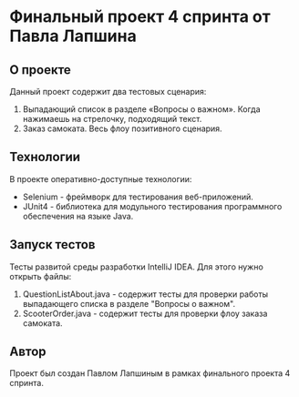 # Финальный проект 4 спринта от Павла Лапшина

## О проекте

Данный проект содержит два тестовых сценария:

1. Выпадающий список в разделе «Вопросы о важном». Когда нажимаешь на стрелочку, подходящий текст. 
2. Заказ самоката. Весь флоу позитивного сценария.


## Технологии

В проекте оперативно-доступные технологии:

-  Selenium - фреймворк для тестирования веб-приложений. 
-  JUnit4 - библиотека для модульного тестирования программного обеспечения на языке Java.


## Запуск тестов

Тесты развитой среды разработки IntelliJ IDEA. Для этого нужно открыть файлы:

1. QuestionListAbout.java - содержит тесты для проверки работы выпадающего списка в разделе "Вопросы о важном". 
2. ScooterOrder.java - содержит тесты для проверки флоу заказа самоката.


## Автор

Проект был создан Павлом Лапшиным в рамках финального проекта 4 спринта.